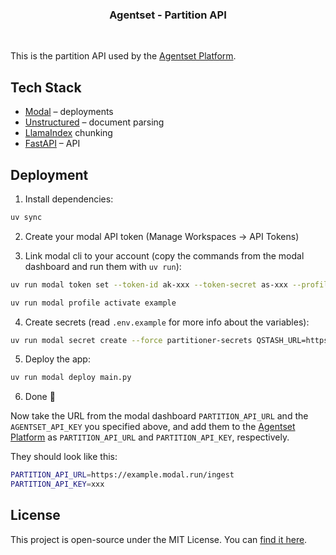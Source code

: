 <h3 align="center">Agentset - Partition API</h3>

<br/>

This is the partition API used by the [Agentset Platform](https://github.com/agentset-ai/agentset).

## Tech Stack

- [Modal](https://modal.com/) – deployments
- [Unstructured](https://unstructured.io/) – document parsing
- [LlamaIndex](https://www.llamaindex.ai/) chunking
- [FastAPI](https://fastapi.tiangolo.com/) – API

## Deployment

1. Install dependencies:

```bash
uv sync
```

2. Create your modal API token (Manage Workspaces -> API Tokens)

3. Link modal cli to your account (copy the commands from the modal dashboard and run them with `uv run`):

```bash
uv run modal token set --token-id ak-xxx --token-secret as-xxx --profile=example
```

```bash
uv run modal profile activate example
```

4. Create secrets (read `.env.example` for more info about the variables):

```bash
uv run modal secret create --force partitioner-secrets QSTASH_URL=https://qstash.io QSTASH_TOKEN=xxx REDIS_HOST=xxx REDIS_PORT=xxx REDIS_PASSWORD=xxx AGENTSET_API_KEY=xxx
```

5. Deploy the app:

```bash
uv run modal deploy main.py
```

6. Done 🎉
   <br />

Now take the URL from the modal dashboard `PARTITION_API_URL` and the `AGENTSET_API_KEY` you specified above, and add them to the [Agentset Platform](https://github.com/agentset-ai/agentset) as `PARTITION_API_URL` and `PARTITION_API_KEY`, respectively.

They should look like this:

```bash
PARTITION_API_URL=https://example.modal.run/ingest
PARTITION_API_KEY=xxx
```

## License

This project is open-source under the MIT License. You can [find it here](https://github.com/agentset-ai/partition-api/blob/main/LICENSE.md).
